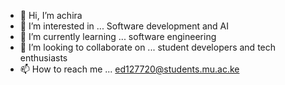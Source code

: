 - 👋 Hi, I’m achira
- 👀 I’m interested in ... Software development and AI
- 🌱 I’m currently learning ... software engineering
- 💞️ I’m looking to collaborate on ... student developers and tech enthusiasts
- 📫 How to reach me ... ed127720@students.mu.ac.ke

<!---
AchiraALX/AchiraALX is a ✨ special ✨ repository because its `README.md` (this file) appears on your GitHub profile.
You can click the Preview link to take a look at your changes.
--->
